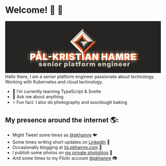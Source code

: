 # Welcome! 👋 👋

<img src="https://raw.githubusercontent.com/pkhamre/pkhamre/main/github-pkhamre.png" alt="banner that says Pål-Kristian Hamre - devops engineer and content creator alongside a simple logo illustration">
Hello there, I am a senior platform engineer passionate about technology. Working with Kubernetes and cloud technology.

- 🌱 I’m currently learning TypeScript & Svelte
- 💬 Ask me about anything
- ⚡ Fun fact: I also do photography and sourdough baking

## My presence around the internet 🌎:
- Might Tweet some times as <a href="https://twitter.com/pkhamre">@pkhamre</a> 🐦
- Some times writing short updates on <a href="https://www.linkedin.com/in/pkhamre/">LinkedIn</a> 💼
- Occasionally blogging at <a href="https://its.pkhamre.com/">its.pkhamre.com</a> 📓
- I publish some photos on <a href="https://www.pkhamre.com/">my private photoblog</a> 📸
- And some times to my Flickr account <a href="https://www.flickr.com/photos/pkhamre/">@pkhamre</a> 📷
